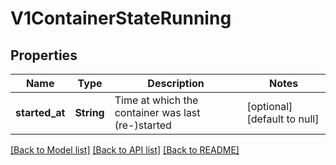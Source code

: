 # V1ContainerStateRunning

## Properties
Name | Type | Description | Notes
------------ | ------------- | ------------- | -------------
**started_at** | **String** | Time at which the container was last (re-)started | [optional] [default to null]

[[Back to Model list]](../README.md#documentation-for-models) [[Back to API list]](../README.md#documentation-for-api-endpoints) [[Back to README]](../README.md)


